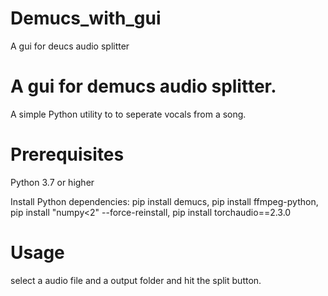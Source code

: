 # Demucs_with_gui
A gui for deucs audio splitter

# A gui for demucs audio splitter.
A simple Python utility to to seperate vocals from a song.


# Prerequisites

Python 3.7 or higher

Install Python dependencies: 
pip install demucs, 
pip install ffmpeg-python, 
pip install "numpy<2" --force-reinstall, 
pip install torchaudio==2.3.0

# Usage

select a audio file and a output folder and hit the split button.

